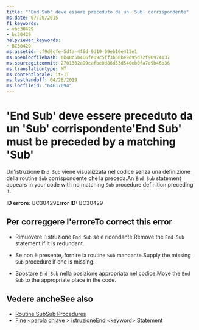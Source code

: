 ```yaml
---
title: "'End Sub' deve essere preceduto da un 'Sub' corrispondente"
ms.date: 07/20/2015
f1_keywords:
- vbc30429
- bc30429
helpviewer_keywords:
- BC30429
ms.assetid: cf9d0cfe-5dfa-4f6d-9d10-69eb16e413e1
ms.openlocfilehash: 6b48c5b466fe09c5ff3b58be9d95d72f96974137
ms.sourcegitcommit: 2701302a99cafbe0d86d53d540eb0fa7e9b46b36
ms.translationtype: MT
ms.contentlocale: it-IT
ms.lasthandoff: 04/28/2019
ms.locfileid: "64617094"
---
```

# <a name="end-sub-must-be-preceded-by-a-matching-sub"></a><span data-ttu-id="a9610-102">'End Sub' deve essere preceduto da un 'Sub' corrispondente</span><span class="sxs-lookup"><span data-stu-id="a9610-102">'End Sub' must be preceded by a matching 'Sub'</span></span>
<span data-ttu-id="a9610-103">Un'istruzione `End Sub` viene visualizzata nel codice senza una definizione della routine `Sub` corrispondente che la preceda.</span><span class="sxs-lookup"><span data-stu-id="a9610-103">An `End Sub` statement appears in your code with no matching `Sub` procedure definition preceding it.</span></span>  
  
 <span data-ttu-id="a9610-104">**ID errore:** BC30429</span><span class="sxs-lookup"><span data-stu-id="a9610-104">**Error ID:** BC30429</span></span>  
  
## <a name="to-correct-this-error"></a><span data-ttu-id="a9610-105">Per correggere l'errore</span><span class="sxs-lookup"><span data-stu-id="a9610-105">To correct this error</span></span>  
  
- <span data-ttu-id="a9610-106">Rimuovere l'istruzione `End Sub` se è ridondante.</span><span class="sxs-lookup"><span data-stu-id="a9610-106">Remove the `End Sub` statement if it is redundant.</span></span>  
  
- <span data-ttu-id="a9610-107">Se non è presente, fornire la routine `Sub` mancante.</span><span class="sxs-lookup"><span data-stu-id="a9610-107">Supply the missing `Sub` procedure if one is missing.</span></span>  
  
- <span data-ttu-id="a9610-108">Spostare `End Sub` nella posizione appropriata nel codice.</span><span class="sxs-lookup"><span data-stu-id="a9610-108">Move the `End Sub` to the appropriate place in the code.</span></span>  
  
## <a name="see-also"></a><span data-ttu-id="a9610-109">Vedere anche</span><span class="sxs-lookup"><span data-stu-id="a9610-109">See also</span></span>

- [<span data-ttu-id="a9610-110">Routine Sub</span><span class="sxs-lookup"><span data-stu-id="a9610-110">Sub Procedures</span></span>](../../visual-basic/programming-guide/language-features/procedures/sub-procedures.md)
- [<span data-ttu-id="a9610-111">Fine \<parola chiave > istruzione</span><span class="sxs-lookup"><span data-stu-id="a9610-111">End \<keyword> Statement</span></span>](../../visual-basic/language-reference/statements/end-keyword-statement.md)
